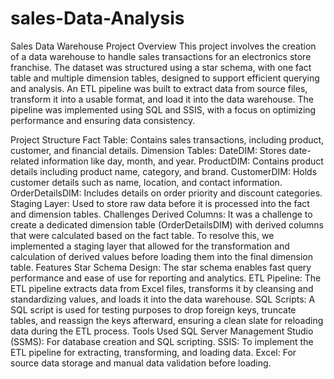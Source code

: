 # sales-Data-Analysis

Sales Data Warehouse Project
Overview
This project involves the creation of a data warehouse to handle sales transactions for an electronics store franchise. The dataset was structured using a star schema, with one fact table and multiple dimension tables, designed to support efficient querying and analysis. An ETL pipeline was built to extract data from source files, transform it into a usable format, and load it into the data warehouse. The pipeline was implemented using SQL and SSIS, with a focus on optimizing performance and ensuring data consistency.

Project Structure
Fact Table: Contains sales transactions, including product, customer, and financial details.
Dimension Tables:
DateDIM: Stores date-related information like day, month, and year.
ProductDIM: Contains product details including product name, category, and brand.
CustomerDIM: Holds customer details such as name, location, and contact information.
OrderDetailsDIM: Includes details on order priority and discount categories.
Staging Layer: Used to store raw data before it is processed into the fact and dimension tables.
Challenges
Derived Columns: It was a challenge to create a dedicated dimension table (OrderDetailsDIM) with derived columns that were calculated based on the fact table. To resolve this, we implemented a staging layer that allowed for the transformation and calculation of derived values before loading them into the final dimension table.
Features
Star Schema Design: The star schema enables fast query performance and ease of use for reporting and analytics.
ETL Pipeline: The ETL pipeline extracts data from Excel files, transforms it by cleansing and standardizing values, and loads it into the data warehouse.
SQL Scripts: A SQL script is used for testing purposes to drop foreign keys, truncate tables, and reassign the keys afterward, ensuring a clean slate for reloading data during the ETL process.
Tools Used
SQL Server Management Studio (SSMS): For database creation and SQL scripting.
SSIS: To implement the ETL pipeline for extracting, transforming, and loading data.
Excel: For source data storage and manual data validation before loading.
